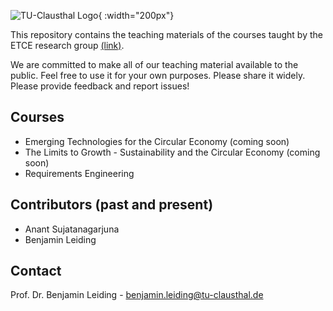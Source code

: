 
![TU-Clausthal Logo](https://www.presse.tu-clausthal.de/fileadmin/Presse/images/Corporate_Design/Logo/Logo_TUC_en_CMYK.jpg){ :width="200px"}

This repository contains the teaching materials of the courses taught by the ETCE research group [(link)](https://etce-lab.com).

We are committed to make all of our teaching material available to the public. Feel free to use it for your own purposes. Please share it widely. Please provide feedback and report issues!

## Courses
- Emerging Technologies for the Circular Economy (coming soon)
- The Limits to Growth - Sustainability and the Circular Economy (coming soon)
- Requirements Engineering


## Contributors (past and present)
- Anant Sujatanagarjuna
- Benjamin Leiding

## Contact
Prof. Dr. Benjamin Leiding - benjamin.leiding@tu-clausthal.de
